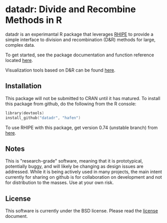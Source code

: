 # datadr: Divide and Recombine Methods in R

datadr is an experimantal R package that leverages [RHIPE](https://github.com/saptarshiguha/RHIPE) to provide a simple interface to division and recombination (D&R) methods for large, complex data.

To get started, see the package documentation and function reference located [here](http://hafen.github.com/datadr). 

Visualization tools based on D&R can be found [here](https://github.com/hafen/trelliscope).

## Installation

This package will not be submitted to CRAN until it has matured.
 To install this package from github, do the following from the R console:

```s
library(devtools)
install_github("datadr", "hafen")
```

To use RHIPE with this package, get version 0.74 (unstable branch) from [here](https://github.com/saptarshiguha/RHIPE).

## Notes

This is "research-grade" software, meaning that it is prototypical, potentially buggy, and will likely be changing as design issues are addressed.  While it is being actively used in many projects, the main intent currently for sharing on github is for collaboration on development and not for distribution to the masses.  Use at your own risk.

## License

This software is currently under the BSD license.  Please read the [license](https://github.com/hafen/datadr/blob/master/LICENSE.md) document.

